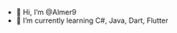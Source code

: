 - 👋 Hi, I’m @Almer9
- 🌱 I’m currently learning C#, Java, Dart, Flutter
<!---
Almer9/Almer9 is a ✨ special ✨ repository because its `README.md` (this file) appears on your GitHub profile.
You can click the Preview link to take a look at your changes.
--->
